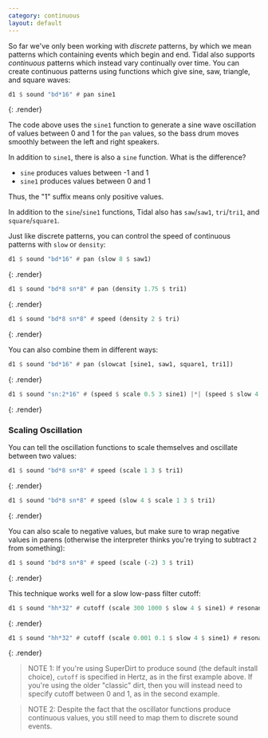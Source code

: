 ```yaml
---
category: continuous
layout: default
---
```


So far we've only been working with *discrete* patterns, by which we mean patterns which containing events which begin and end. Tidal also supports *continuous* patterns which instead vary continually over time. You can create continuous patterns using functions which give sine, saw, triangle, and square waves:

~~~haskell
d1 $ sound "bd*16" # pan sine1
~~~
{: .render}

The code above uses the `sine1` function to generate a sine
wave oscillation of values between 0 and 1 for the `pan` values, so the bass drum moves smoothly between the left and right speakers.

In addition to `sine1`, there is also a `sine` function. What is the difference?

- `sine` produces values between -1 and 1
- `sine1` produces values between 0 and 1

Thus, the "1" suffix means only positive values.

In addition to the `sine`/`sine1` functions, Tidal also has `saw`/`saw1`,
`tri`/`tri1`, and `square`/`square1`.

Just like discrete patterns, you can control the speed of continuous patterns with `slow` or `density`:

~~~haskell
d1 $ sound "bd*16" # pan (slow 8 $ saw1)
~~~
{: .render}
~~~haskell
d1 $ sound "bd*8 sn*8" # pan (density 1.75 $ tri1)
~~~
{: .render}
~~~haskell
d1 $ sound "bd*8 sn*8" # speed (density 2 $ tri)
~~~
{: .render}

You can also combine them in different ways:

~~~haskell
d1 $ sound "bd*16" # pan (slowcat [sine1, saw1, square1, tri1])
~~~
{: .render}
~~~haskell
d1 $ sound "sn:2*16" # (speed $ scale 0.5 3 sine1) |*| (speed $ slow 4 saw1)
~~~
{: .render}

### Scaling Oscillation

You can tell the oscillation functions to scale themselves and oscillate
between two values:

~~~haskell
d1 $ sound "bd*8 sn*8" # speed (scale 1 3 $ tri1)
~~~
{: .render}
~~~haskell
d1 $ sound "bd*8 sn*8" # speed (slow 4 $ scale 1 3 $ tri1)
~~~
{: .render}

You can also scale to negative values, but make sure to wrap negative values in
parens (otherwise the interpreter thinks you're trying to subtract `2` from something):

~~~haskell
d1 $ sound "bd*8 sn*8" # speed (scale (-2) 3 $ tri1)
~~~
{: .render}

This technique works well for a slow low-pass filter cutoff:

~~~haskell
d1 $ sound "hh*32" # cutoff (scale 300 1000 $ slow 4 $ sine1) # resonance "0.4"
~~~
{: .render}
~~~haskell
d1 $ sound "hh*32" # cutoff (scale 0.001 0.1 $ slow 4 $ sine1) # resonance "0.1"
~~~
{: .render}

> NOTE 1: If you're using SuperDirt to produce sound (the default install choice), 
> `cutoff` is specified in Hertz, as in the first example above. 
> If you're using the older "classic" dirt, then you will instead need to specify
> cutoff between 0 and 1, as in the second example.

> NOTE 2: Despite the fact that the oscillator functions produce continuous values,
> you still need to map them to discrete sound events.

